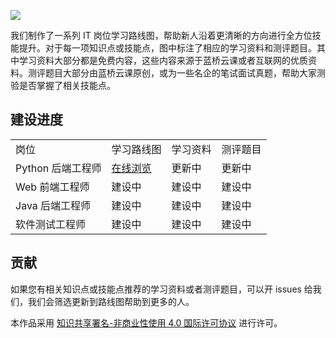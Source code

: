 ![](https://cdn.jsdelivr.net/gh/huhuhang/cdn@master/images/2022/01/1643184089854.svg)

我们制作了一系列 IT 岗位学习路线图，帮助新人沿着更清晰的方向进行全方位技能提升。对于每一项知识点或技能点，图中标注了相应的学习资料和测评题目。其中学习资料大部分都是免费内容，这些内容来源于蓝桥云课或者互联网的优质资料。测评题目大部分由蓝桥云课原创，或为一些名企的笔试面试真题，帮助大家测验是否掌握了相关技能点。

## 建设进度

<table>
    <tr>
        <td>岗位</td>
        <td>学习路线图</td>
        <td>学习资料</td>
        <td>测评题目</td>
    </tr>
    <tr>
        <td>Python 后端工程师</td>
        <td><a target=”_blank” href="https://whimsical.com/python-KDfKsLGvTSMthqiWvFbXoh">在线浏览</a></td>
        <td>更新中</td>
        <td>更新中</td>
    </tr>
    <tr>
        <td>Web 前端工程师</td>
        <td>建设中</td>
        <td>建设中</td>
        <td>建设中</td>
    </tr>
    <tr>
        <td>Java 后端工程师</td>
        <td>建设中</td>
        <td>建设中</td>
        <td>建设中</td>
    </tr>
    <tr>
        <td>软件测试工程师</td>
        <td>建设中</td>
        <td>建设中</td>
        <td>建设中</td>
    </tr>
</table>

## 贡献

如果您有相关知识点或技能点推荐的学习资料或者测评题目，可以开 issues 给我们，我们会筛选更新到路线图帮助到更多的人。

本作品采用 [知识共享署名-非商业性使用 4.0 国际许可协议](http://creativecommons.org/licenses/by-nc/4.0/) 进行许可。
